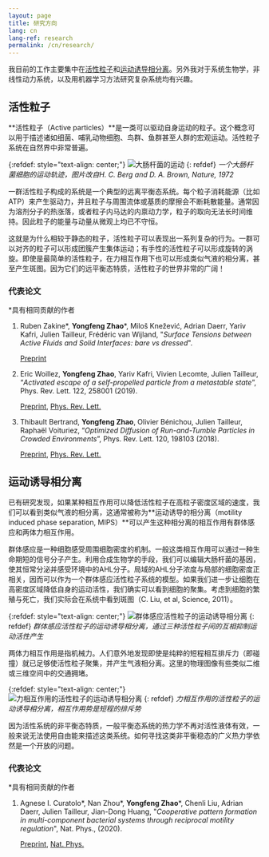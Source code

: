 ```yaml
---
layout: page
title: 研究方向
lang: cn
lang-ref: research
permalink: /cn/research/
---
```


我目前的工作主要集中在[活性粒子](#活性物质)和[运动诱导相分离](#运动诱导相分离)。另外我对于系统生物学，非线性动力系统，以及用机器学习方法研究复杂系统均有兴趣。

## 活性粒子

**活性粒子（Active particles）**是一类可以驱动自身运动的粒子。这个概念可以用于描述诸如细菌、哺乳动物细胞、鸟群、鱼群甚至人群的宏观运动。活性粒子系统在自然界中非常普遍。

{:refdef: style="text-align: center;"}
![大肠杆菌的运动]({{site.url}}/assets/ecoli_RTP.png)
{: refdef}
*一个大肠杆菌细胞的运动轨迹，图片改自H. C. Berg and D. A. Brown, Nature, 1972*

一群活性粒子构成的系统是一个典型的远离平衡态系统。每个粒子消耗能源（比如ATP）来产生驱动力，并且粒子与周围流体或基质的摩擦会不断耗散能量。通常因为溶剂分子的热涨落，或者粒子内马达的内禀动力学，粒子的取向无法长时间维持。因此粒子的能量与动量从微观上均已不守恒。

这就是为什么相较于静态的粒子，活性粒子可以表现出一系列复杂的行为。一群可以对齐的粒子可以形成团簇产生集体运动；有手性的活性粒子可以形成旋转的涡旋。即使是最简单的活性粒子，在力相互作用下也可以形成类似气液的相分离，甚至产生斑图。因为它们的远平衡态特质，活性粒子的世界非常的广阔！

### 代表论文
*具有相同贡献的作者
<ol>

<li>Ruben Zakine*, <strong>Yongfeng Zhao</strong>*, Miloš Knežević, Adrian Daerr, Yariv Kafri, Julien Tailleur, Frédéric van Wijland, "<em>Surface Tensions between Active Fluids and Solid Interfaces: bare vs dressed</em>". </li> 

<a href="https://arxiv.org/pdf/1907.07738">Preprint</a> 

<li>Eric Woillez, <strong>Yongfeng Zhao</strong>, Yariv Kafri, Vivien Lecomte, Julien Tailleur, “<em>Activated escape of a self-propelled particle from a metastable state</em>”, Phys. Rev. Lett. 122, 258001 (2019). </li> 

<a href="https://arxiv.org/pdf/1904.00599">Preprint</a>, <a href="https://journals.aps.org/prl/abstract/10.1103/PhysRevLett.122.258001">Phys. Rev. Lett.</a> 

<li>Thibault Bertrand, <strong>Yongfeng Zhao</strong>, Olivier Bénichou, Julien Tailleur, Raphaël Voituriez, “<em>Optimized Diffusion of Run-and-Tumble Particles in Crowded Environments</em>”, Phys. Rev. Lett. 120, 198103 (2018). </li> 

<a href="https://arxiv.org/pdf/1711.05209">Preprint</a>, <a href="https://journals.aps.org/prl/abstract/10.1103/PhysRevLett.120.198103">Phys. Rev. Lett.</a>

</ol>

## 运动诱导相分离

已有研究发现，如果某种相互作用可以降低活性粒子在高粒子密度区域的速度，我们可以看到类似气液的相分离，这通常被称为**运动诱导的相分离（motility induced phase separation, MIPS）**可以产生这种相分离的相互作用有群体感应和两体力相互作用。

群体感应是一种细胞感受周围细胞密度的机制。一般这类相互作用可以通过一种生命期短的信号分子产生。利用合成生物学的手段，我们可以编辑大肠杆菌的基因，使其恒常分泌并感受环境中的AHL分子。局域的AHL分子浓度与局部的细胞密度正相关，因而可以作为一个群体感应活性粒子系统的模型。如果我们进一步让细胞在高密度区域降低自身的运动活性，我们确实可以看到细胞的聚集。考虑到细胞的繁殖与死亡，我们实际会在系统中看到斑图（C. Liu, et al, Science, 2011）。

{:refdef: style="text-align: center;"}
![群体感应活性粒子的运动诱导相分离]({{site.url}}/assets/3Species_MI.png)
{: refdef}
*群体感应活性粒子的运动诱导相分离，通过三种活性粒子间的互相抑制运动活性产生*

两体力相互作用是指机械力。人们意外地发现即使是纯粹的短程相互排斥力（即碰撞）就已足够使活性粒子聚集，并产生气液相分离。这里的物理图像有些类似二维或三维空间中的交通拥堵。

{:refdef: style="text-align: center;"}
![力相互作用的活性粒子的运动诱导相分离]({{site.url}}/assets/PFAP_MIPS.png)
{: refdef}
*力相互作用的活性粒子的运动诱导相分离，相互作用势是短程的排斥势*

因为活性系统的非平衡态特质，一般平衡态系统的热力学不再对活性液体有效，一般来说无法使用自由能来描述这类系统。如何寻找这类非平衡稳态的广义热力学依然是一个开放的问题。

### 代表论文
*具有相同贡献的作者
<ol>

<li>Agnese I. Curatolo*, Nan Zhou*, <strong>Yongfeng Zhao</strong>*, Chenli Liu, Adrian Daerr, Julien Tailleur, Jian-Dong Huang, "<em>Cooperative pattern formation in multi-component bacterial systems through reciprocal motility regulation</em>", Nat. Phys., (2020). </li> 

<a href="https://www.biorxiv.org/content/10.1101/798827v1.full.pdf">Preprint</a>, <a href="https://doi.org/10.1038/s41567-020-0964-z">Nat. Phys.</a> 

</ol>